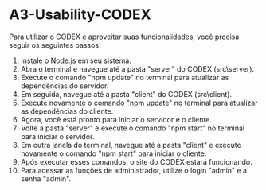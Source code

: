 # A3-Usability-CODEX

Para utilizar o CODEX e aproveitar suas funcionalidades, você precisa seguir os seguintes passos:

   1. Instale o Node.js em seu sistema.
   2. Abra o terminal e navegue até a pasta "server" do CODEX (src\server).
   3. Execute o comando "npm update" no terminal para atualizar as dependências do servidor.
   4. Em seguida, navegue até a pasta "client" do CODEX (src\client).
   5. Execute novamente o comando "npm update" no terminal para atualizar as dependências do cliente.
   6. Agora, você está pronto para iniciar o servidor e o cliente.
   7. Volte à pasta "server" e execute o comando "npm start" no terminal para iniciar o servidor.
   8. Em outra janela do terminal, navegue até a pasta "client" e execute novamente o comando "npm start" para iniciar o cliente.
   9. Após executar esses comandos, o site do CODEX estará funcionando.
 10. Para acessar as funções de administrador, utilize o login "admin" e a senha "admin".
